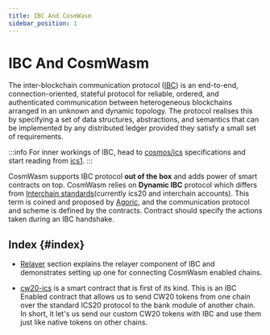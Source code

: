 ```yaml
---
title: IBC And CosmWasm
sidebar_position: 1
---
```


# IBC And CosmWasm

The inter-blockchain communication protocol ([IBC](https://ibcprotocol.org/)) is an end-to-end, connection-oriented,
stateful protocol for reliable, ordered, and authenticated communication between heterogeneous blockchains arranged in
an unknown and dynamic topology. The protocol realises this by specifying a set of data structures, abstractions, and
semantics that can be implemented by any distributed ledger provided they satisfy a small set of requirements.

:::info
 For inner workings of IBC, head to [cosmos/ics](https://github.com/cosmos/ics) specifications and start reading
from [ics1](https://github.com/cosmos/ics/tree/master/spec/ics-001-ics-standard).
:::

CosmWasm supports IBC protocol **out of the box** and adds power of smart contracts on top. CosmWasm relies on **Dynamic
IBC** protocol which differs from
[Interchain standards](https://github.com/cosmos/ics#ibcapp)(currently ics20 and interchain accounts). This term is
coined and proposed by [Agoric](https://medium.com/agoric/the-road-to-dynamic-ibc-4a43bc964bca), and the communication
protocol and scheme is defined by the contracts. Contract should specify the actions taken during an IBC handshake.

## Index {#index}

* [Relayer](relayer.md) section explains the relayer component of IBC and demonstrates setting up one for connecting
  CosmWasm enabled chains.

* [cw20-ics](cw20-ics20.md) is a smart contract that is first of its kind. This is an IBC Enabled contract that allows
  us to send CW20 tokens from one chain over the standard ICS20 protocol to the bank module of another chain. In short,
  it let's us send our custom CW20 tokens with IBC and use them just like native tokens on other chains.
